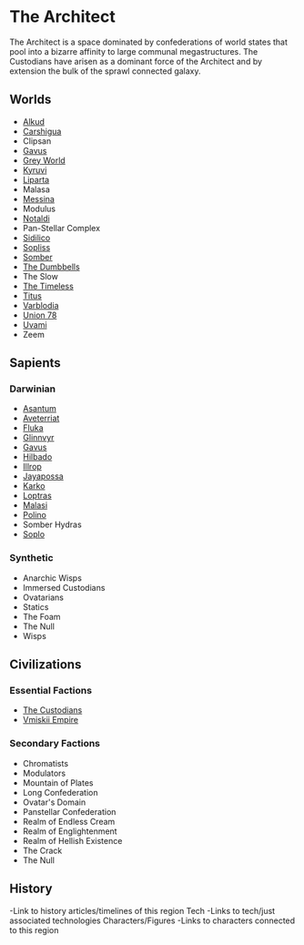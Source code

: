 # The Architect

The Architect is a space dominated by confederations of world states that pool into a bizarre affinity to large communal megastructures.  The Custodians have arisen as a dominant force of the Architect and by extension the bulk of the sprawl connected galaxy.

## Worlds
- [Alkud](../../1_Worlds_Systems/Alkud.md)
- [Carshigua](../../1_Worlds_Systems/Carshigua.md)
- Clipsan
- [Gavus](../../1_Worlds_Systems/Gavus.md)
- [Grey World](../../1_Worlds_Systems/Grey_World.md)
- [Kyruvi](../../1_Worlds_Systems/Kyruvi.md)
- [Liparta](../../1_Worlds_Systems/Liparta.md)
- Malasa
- [Messina](../../1_Worlds_Systems/Messina.md)
- Modulus
- [Notaldi](../../1_Worlds_Systems/Votaldi.md)
- Pan-Stellar Complex
- [Sidilico](../../1_Worlds_Systems/Sidilico.md)
- [Sopliss](../../1_Worlds_Systems/Sopliss.md)
- [Somber](../../1_Worlds_Systems/Somber.md)
- [The Dumbbells](../../1_Worlds_Systems/Dumbells.md)
- The Slow
- [The Timeless](../../1_Worlds_Systems/The_Timeless.md)
- [Titus](../../1_Worlds_Systems/Titus.md)
- [Varblodia](../../1_Worlds_Systems/Varblodia.md)
- [Union 78](../../1_Worlds_Systems/Soto_4.md)
- [Uvami](../../1_Worlds_Systems/Uvami.md)
- Zeem


## Sapients

### Darwinian
- [Asantum](../../2_Sapients/Asantum.md)
- [Aveterriat](../../2_Sapients/Aveterriat.md)
- [Fluka](../../2_Sapients/Fluka.md)
- [Glinnvyr](../../2_Sapients/Glinnvyr.md)
- [Gavus](../../2_Sapients/Gavus.md)
- [Hilbado](../../2_Sapients/Hilbado.md)
- [Illrop](../../2_Sapients/Illrop.md)
- [Jayapossa](../../2_Sapients/Jayapossa.md)
- [Karko](../../2_Sapients/Karko.md)
- [Loptras](../../2_Sapients/Loptras.md)
- [Malasi](../../1_Sapients/Malasi.md)
- [Polino](../../2_Sapients/Polino.md)
- Somber Hydras
- [Soplo](../../2_Sapients/Soplo.md)

### Synthetic
- Anarchic Wisps
- Immersed Custodians
- Ovatarians
- Statics
- The Foam
- The Null
- Wisps

## Civilizations
### Essential Factions
- [The Custodians](../../3_Civilizations/Custodians.md)
- [Vmiskii Empire](../../3_Civilizations/Vmiskii_Empire.md)


### Secondary Factions
- Chromatists
- Modulators
- Mountain of Plates
- Long Confederation
- Ovatar's Domain
- Panstellar Confederation
- Realm of Endless Cream
- Realm of Englightenment
- Realm of Hellish Existence
- The Crack
- The Null



## History
-Link to history articles/timelines of this region
Tech
-Links to tech/just associated technologies
Characters/Figures
-Links to characters connected to this region
